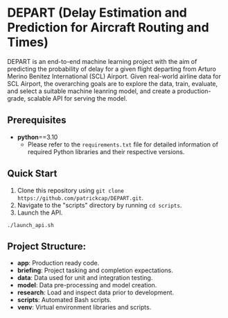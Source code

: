 # DEPART (Delay Estimation and Prediction for Aircraft Routing and Times)
DEPART is an end-to-end machine learning project with the aim of predicting the probability of delay for a given flight departing from Arturo Merino Benitez International (SCL) Airport. Given real-world airline data for SCL Airport, the overarching goals are to explore the data, train, evaluate, and select a suitable machine leanring model, and create a production-grade, scalable API for serving the model.

## Prerequisites
- **python**==3.10
    - Please refer to the ```requirements.txt``` file for detailed information of required Python libraries and their respective versions.

## Quick Start
1. Clone this repository using ```git clone https://github.com/patrickcap/DEPART.git```.
2. Navigate to the "scripts" directory by running ```cd scripts```.
3. Launch the API.
```
./launch_api.sh
```

## Project Structure:
- **app**: Production ready code.
- **briefing**: Project tasking and completion expectations.
- **data**: Data used for unit and integration testing.
- **model**: Data pre-processing and model creation.
- **research**: Load and inspect data prior to development.
- **scripts**: Automated Bash scripts.
- **venv**: Virtual environment libraries and scripts.
